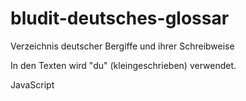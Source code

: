 # bludit-deutsches-glossar
Verzeichnis deutscher Bergiffe und ihrer Schreibweise

In den Texten wird "du" (kleingeschrieben) verwendet.

JavaScript
